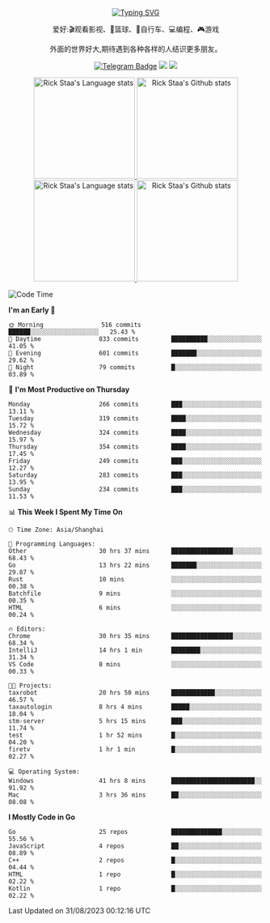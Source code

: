 <div align="center"> 

[![Typing SVG](https://readme-typing-svg.herokuapp.com?size=25&duration=2500&color=eeeeee&vCenter=true&width=200&height=40&lines=Hi+there+%F0%9F%91%8B%F0%9F%8F%BB;I'm+DanBai)](https://git.io/typing-svg)

爱好:🎬观看影视、🏀篮球、🚴自行车、💻编程、🎮游戏

外面的世界好大,期待遇到各种各样的人结识更多朋友。

[![Telegram Badge](https://img.shields.io/badge/-Telegram-blue?style=flat&logo=Telegram&logoColor=white)](https://t.me/danbai9420) 
[![](https://img.shields.io/badge/-Blog-brightgreen?style=flat&logo=Blogger&logoColor=white)](https://p00q.cn)
[![](https://img.shields.io/badge/-Email-red?style=flat&logo=Mail.Ru&logoColor=white)](mailto:danbai@88.com)
</div>

<!-- Light Mode -->
<div align="center"> 
<a href="https://github.com/anuraghazra/github-readme-stats#gh-light-mode-only">
<img height=200 src="https://github-readme-stats.vercel.app/api/top-langs/?username=danbai225&layout=compact&langs_count=10&hide_border=1&role=OWNER,COLLABORATOR#gh-light-mode-only" alt="Rick Staa's Language stats" />
</a>
<a href="https://github.com/anuraghazra/github-readme-stats#gh-light-mode-only">
<img height=200 src="https://github-readme-stats.vercel.app/api?username=danbai225&show_icons=true&count_private=true&line_height=28&hide_border=1&include_all_commits=true&card_width=450&role=OWNER,COLLABORATOR&exclude_repo=github-readme-stats#gh-light-mode-only" alt="Rick Staa's Github stats" />
</a>
</div>

<!-- Dark Mode -->
<div align="center"> 
<a href="https://github.com/anuraghazra/github-readme-stats#gh-dark-mode-only">
<img height=200 src="https://github-readme-stats.vercel.app/api/top-langs/?username=danbai225&layout=compact&langs_count=10&hide_border=1&role=OWNER,COLLABORATOR&theme=github_dark#gh-dark-mode-only" alt="Rick Staa's Language stats" />
</a>
<a href="https://github.com/anuraghazra/github-readme-stats#gh-dark-mode-only">
<img height=200 src="https://github-readme-stats.vercel.app/api?username=danbai225&show_icons=true&count_private=true&line_height=28&hide_border=1&include_all_commits=true&card_width=450&role=OWNER,COLLABORATOR&exclude_repo=github-readme-stats&theme=github_dark#gh-dark-mode-only" alt="Rick Staa's Github stats" />
</a>
</div>

<!--START_SECTION:waka-->
![Code Time](http://img.shields.io/badge/Code%20Time-987%20hrs%2030%20mins-blue)

**I'm an Early 🐤** 

```text
🌞 Morning                516 commits         ██████░░░░░░░░░░░░░░░░░░░   25.43 % 
🌆 Daytime                833 commits         ██████████░░░░░░░░░░░░░░░   41.05 % 
🌃 Evening                601 commits         ███████░░░░░░░░░░░░░░░░░░   29.62 % 
🌙 Night                  79 commits          █░░░░░░░░░░░░░░░░░░░░░░░░   03.89 % 
```
📅 **I'm Most Productive on Thursday** 

```text
Monday                   266 commits         ███░░░░░░░░░░░░░░░░░░░░░░   13.11 % 
Tuesday                  319 commits         ████░░░░░░░░░░░░░░░░░░░░░   15.72 % 
Wednesday                324 commits         ████░░░░░░░░░░░░░░░░░░░░░   15.97 % 
Thursday                 354 commits         ████░░░░░░░░░░░░░░░░░░░░░   17.45 % 
Friday                   249 commits         ███░░░░░░░░░░░░░░░░░░░░░░   12.27 % 
Saturday                 283 commits         ███░░░░░░░░░░░░░░░░░░░░░░   13.95 % 
Sunday                   234 commits         ███░░░░░░░░░░░░░░░░░░░░░░   11.53 % 
```


📊 **This Week I Spent My Time On** 

```text
🕑︎ Time Zone: Asia/Shanghai

💬 Programming Languages: 
Other                    30 hrs 37 mins      █████████████████░░░░░░░░   68.43 % 
Go                       13 hrs 22 mins      ███████░░░░░░░░░░░░░░░░░░   29.87 % 
Rust                     10 mins             ░░░░░░░░░░░░░░░░░░░░░░░░░   00.38 % 
Batchfile                9 mins              ░░░░░░░░░░░░░░░░░░░░░░░░░   00.35 % 
HTML                     6 mins              ░░░░░░░░░░░░░░░░░░░░░░░░░   00.24 % 

🔥 Editors: 
Chrome                   30 hrs 35 mins      █████████████████░░░░░░░░   68.34 % 
IntelliJ                 14 hrs 1 min        ████████░░░░░░░░░░░░░░░░░   31.34 % 
VS Code                  8 mins              ░░░░░░░░░░░░░░░░░░░░░░░░░   00.33 % 

🐱‍💻 Projects: 
taxrobot                 20 hrs 50 mins      ████████████░░░░░░░░░░░░░   46.57 % 
taxautologin             8 hrs 4 mins        █████░░░░░░░░░░░░░░░░░░░░   18.04 % 
stm-server               5 hrs 15 mins       ███░░░░░░░░░░░░░░░░░░░░░░   11.74 % 
test                     1 hr 52 mins        █░░░░░░░░░░░░░░░░░░░░░░░░   04.20 % 
firetv                   1 hr 1 min          █░░░░░░░░░░░░░░░░░░░░░░░░   02.27 % 

💻 Operating System: 
Windows                  41 hrs 8 mins       ███████████████████████░░   91.92 % 
Mac                      3 hrs 36 mins       ██░░░░░░░░░░░░░░░░░░░░░░░   08.08 % 
```

**I Mostly Code in Go** 

```text
Go                       25 repos            ██████████████░░░░░░░░░░░   55.56 % 
JavaScript               4 repos             ██░░░░░░░░░░░░░░░░░░░░░░░   08.89 % 
C++                      2 repos             █░░░░░░░░░░░░░░░░░░░░░░░░   04.44 % 
HTML                     1 repo              █░░░░░░░░░░░░░░░░░░░░░░░░   02.22 % 
Kotlin                   1 repo              █░░░░░░░░░░░░░░░░░░░░░░░░   02.22 % 
```




 Last Updated on 31/08/2023 00:12:16 UTC
<!--END_SECTION:waka-->
